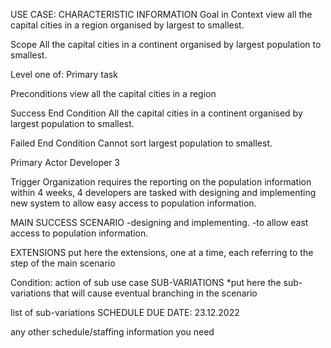 USE CASE:
CHARACTERISTIC INFORMATION
Goal in Context
view all the capital cities in a region organised by largest to smallest.

Scope
All the capital cities in a continent organised by largest population to smallest.

Level
one of: Primary task

Preconditions
view all the capital cities in a region

Success End Condition
All the capital cities in a continent organised by largest population to smallest.

Failed End Condition
Cannot sort largest population to smallest.

Primary Actor
Developer 3

Trigger
Organization requires the reporting on the population information within 4 weeks, 4 developers are tasked with designing and implementing new system to allow easy access to population information.

MAIN SUCCESS SCENARIO
-designing and implementing.
-to allow east access to population information.

EXTENSIONS
put here the extensions, one at a time, each referring to the step of the main scenario

Condition: action of sub use case
SUB-VARIATIONS
*put here the sub-variations that will cause eventual branching in the scenario

list of sub-variations
SCHEDULE
DUE DATE: 23.12.2022

any other schedule/staffing information you need